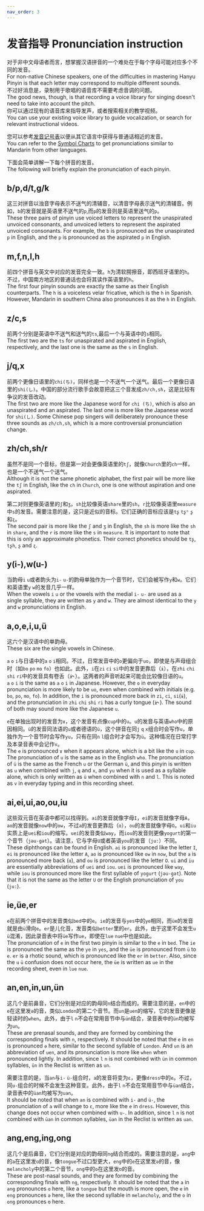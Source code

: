 ```yaml
---
nav_order: 3
---
```


# 发音指导 Pronunciation instruction

对于非中文母语者而言，想掌握汉语拼音的一个难处在于每个字母可能对应多个不同的发音。  
For non-native Chinese speakers, one of the difficulties in mastering Hanyu Pinyin is that each letter may correspond to multiple different sounds.  
不过好消息是，录制用于歌唱的语音库不需要考虑音调的问题。  
The good news, though, is that recording a voice library for singing doesn't need to take into account the pitch.  
你可以通过现有的语音库来指导发声，或者搜索相关的教学视频。  
You can use your existing voice library to guide vocalization, or search for relevant instructional videos.   

您可以参考[发音记号表](/vocaloid-dictionaries/symbol-charts)以便从其它语言中获得与普通话相近的发音。  
You can refer to the [Symbol Charts](/vocaloid-dictionaries/symbol-charts) to get pronunciations similar to Mandarin from other languages.

下面会简单讲解一下每个拼音的发音。  
The following will briefly explain the pronunciation of each pinyin.  

## b/p,d/t,g/k

这三对拼音以浊音字母表示不送气的清辅音，以清音字母表示送气的清辅音。例如，`b`的发音就是英语里不送气的`p`,而`p`的发音则是英语里送气的`p`。  
These three pairs of pinyin use voiced letters to represent the unaspirated unvoiced consonants, and unvoiced letters to represent the aspirated unvoiced consonants. For example, the `b` is pronounced as the unaspirated `p` in English, and the `p` is pronounced as the aspirated `p` in English.  

## m,f,n,l,h

前四个拼音与英文中对应的发音完全一致。`h`为清软腭擦音，即西班牙语里的`h`。不过，中国南方地区的普通话也会将其读作英语里的`h`。  
The first four pinyin sounds are exactly the same as their English counterparts. The `h` is a voiceless velar fricative, which is the `h` in Spanish. However, Mandarin in southern China also pronounces it as the `h` in English.  

## z/c,s

前两个分别是英语中不送气和送气的`ts`,最后一个与英语中的`s`相同。  
The first two are the `ts` for unaspirated and aspirated in English, respectively, and the last one is the same as the `s` in English.  

## j/q,x

前两个更像日语里的`chi(ち)`，同样也是一个不送气一个送气。最后一个更像日语里的`shi(し)`。中国的部分流行歌手会故意把这三个音发成`zh/ch,sh`，这是比较有争议的发音改动。  
The first two are more like the Japanese word for `chi (ち)`, which is also an unaspirated and an aspirated. The last one is more like the Japanese word for `shi(し)`. Some Chinese pop singers will deliberately pronounce these three sounds as `zh/ch,sh`, which is a more controversial pronunciation change.  

## zh/ch,sh/r

虽然不是同一个音标，但是第一对会更像英语里的`tʃ`，就像`Church`里的`ch`一样，也是一个不送气一个送气。  
Although it is not the same phonetic alphabet, the first pair will be more like the `tʃ` in English, like the `ch` in `Church`, one is one without aspiration and one aspirated.   
  
第二对则更像英语里的`ʃ`和`ʒ`，`sh`比较像英语`share`里的`sh`，`r`比较像英语里`measure`中`s`的发音。需要注意的是，这只是近似的音标。它们正确的音标应该是`tʂ` `tʂʰ` `ʂ`和`ʐ`。  
The second pair is more like the `ʃ` and `ʒ` in English, the `sh` is more like the `sh` in `share`, and the `r` is more like the `s` in `measure`. It is important to note that this is only an approximate phonetics. Their correct phonetics should be `tʂ`, `tʂh`, `ʂ` and `ʐ`.  

## y(i-),w(u-)

当韵母`i` `u`或者韵头为`i-` `u-`的韵母单独作为一个音节时，它们会被写作`y`和`w`。它们和英语里`y` `w`的发音几乎一样。  
When the vowels `i` `u` or the vowels with the medial `i-` `u-` are used as a single syllable, they are written as `y` and `w`. They are almost identical to the `y` and `w` pronunciations in English.  

## a,o,e,i,u,ü

这六个是汉语中的单韵母。  
These six are the single vowels in Chinese.  

`a` `o` `i`与日语中的`a` `o` `i`相同。不过，日常发音中的`o`更偏向于`uo`，即使是与声母组合时（如`bo` `po` `mo` `fo`）也如此。此外，`i`在`zi` `ci` `si`中的发音更靠后（`ɨ`），在`zhi` `chi` `shi` `ri`中的发音具有卷舌（`ɨ˞`）。这两者的声音听起来可能会比较像日语的`u`。  
`a` `o` `i` is the same as `a` `o` `i` in Japanese. However, the `o` in everyday pronunciation is more likely to be `uo`, even when combined with initials (e.g. `bo`, `po`, `mo`, `fo`). In addition, the `i` is pronounced more back in `zi`, `ci`, `si`(`ɨ`), and the pronunciation in `zhi` `chi` `shi` `ri` has a curly tongue (`ɨ˞`). The sound of both may sound more like the Japanese `u`.   

`e`在单独出现时的发音为`ɤ`，这个发音有点像`cup`中的`u`。`u`的发音与英语`who`中的原因相同。`ü`的发音同法语的`u`或者德语的`ü`，这个拼音在同`j` `q` `x`组合时会写作`u`，单独作为一个音节时会写作`yu`，只有在同`n` `l`组合时才会写为`ü`。这种情况在日常打字及本录音表中会记作`v`。  
The `e` is pronounced `ɤ` when it appears alone, which is a bit like the `u` in `cup`. The pronunciation of `u` is the same as in the English `who`. The pronunciation of `ü` is the same as the French `u` or the German `ü`, and this pinyin is written as `u` when combined with `j`, `q` and `x`, and `yu` when it is used as a syllable alone, which is only written as `ü` when combined with `n` and `l`. This is noted as `v` in everyday typing and in this recording sheet.  

## ai,ei,ui,ao,ou,iu

这些双元音在英语中都可以找得到。`ai`的发音就像字母`I`，`ei`的发音就像字母`A`，`ao`的发音就像`now`中的`ow`，不过`a`的发音更靠后（`ɑ`），`ou`的发音就像字母`O`。`ui`和`iu`实质上是`uei`和`iou`的缩写。`uei`的发音类似`way`，而`iou`的发音则更像`yogurt`的第一个音节（`jəu-gət`）。请注意，它与字母`U`或者英语`you`的发音（`ju:`）不同。  
These diphthongs can be found in English. `ai` is pronounced like the letter `I`, `ei` is pronounced like the letter `A`, `ao` is pronounced like `ow` in `now`, but the `a` is pronounced more back (`ɑ`), and `ou` is pronounced like the letter `O`. `ui` and `iu` are essentially abbreviations of `uei` and `iou`. `uei` is pronounced like `way`, while `iou` is pronounced more like the first syllable of `yogurt` (`jəu-gət`). Note that it is not the same as the letter `U` or the English pronunciation of `you` (`ju:`).

## ie,üe,er

`e`在前两个拼音中的发音类似`bed`中的`e`。`ie`的发音与`yes`中的`ye`相同，而`üe`的发音就是由`ü`滑向`e`。`er`是儿化音，发音类似`better`里的`er`。此外，由于这里不会发生`u` `ü`混淆，因此录音表中将`üe`写作`ue`，即使在`lue` `nue`中也是如此。  
The pronunciation of `e` in the first two pinyin is similar to the `e` in `bed`. The `ie` is pronounced the same as the `ye` in `yes`, and the `üe` is pronounced from `ü` to `e`. `er` is a rhotic sound, which is pronounced like the `er` in `better`. Also, since the `u` `ü` confusion does not occur here, the `üe` is written as `ue` in the recording sheet, even in `lue` `nue`.

## an,en,in,un,ün

这几个是前鼻音，它们分别是对应的韵母同`n`结合而成的。需要注意的是，`en`中的`e`在这里发`ə`的音，类似`London`的第二个音节。而`un`是`uen`的缩写，它的发音更像是轻读时的`when`。此外，由于`l` `n`不会在常用音节中与`ün`结合，录音表中的`ün`均被写为`un`。  
These are prenasal sounds, and they are formed by combining the corresponding finals with `n`, respectively. It should be noted that the `e` in `en` is pronounced `ə` here, similar to the second syllable of `London`. And `un` is an abbreviation of `uen`, and its pronunciation is more like `when` when pronounced lightly. In addition, since `l` `n` is not combined with `ün` in common syllables, `ün` in the Reclist is written as `un`.   

需要注意的是，当`an`与`i-` `ü-`组合时，`a`的发音将变为`ɛ`，更像`dress`中的`e`。不过，同`u-`组合的时候不会发生这种音变。此外，由于`l` `n`不会在常用音节中与`üan`结合，录音表中的`üan`均被写为`uan`。  
It should be noted that when `an` is combined with `i-` and `ü-`, the pronunciation of `a` will change to `ɛ`, more like the `e` in `dress`. However, this change does not occur when combined with `u-`. In addition, since `l` `n` is not combined with `üan` in common syllables, `üan` in the Reclist is written as `uan`.  

## ang,eng,ing,ong

这几个是后鼻音，它们分别是对应的韵母同`ng`结合而成的。需要注意的是，`ang`中的`a`在这里发`ɑ`的音，像`tongue`不过口型更大，`eng`中的`e`在这里发`ə`的音，像`melancholy`中的第二个音节，`ong`中的`o`在这里发`ʊ`的音。  
These are post-nasal sounds, and they are formed by combining the corresponding finals with `ng`, respectively. It should be noted that the `a` in `ang` pronounces `ɑ` here, like a `tongue` but the mouth is more open, the `e` in `eng` pronounces `ə` here, like the second syllable in `melancholy`, and the `o` in `ong` pronounces `ʊ` here.